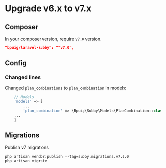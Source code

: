 # Upgrade v6.x to v7.x

## Composer

In your composer version, require `v7.0` version.

```json
"bpuig/laravel-subby": "^v7.0",
```

## Config

### Changed lines

Changed `plan_combinations` to `plan_combination` in models:

```php
    // Models
    'models' => [
        ...
        'plan_combination' => \Bpuig\Subby\Models\PlanCombination::class,
    ...
    ]
```

## Migrations

Publish v7 migrations

```shell
php artisan vendor:publish --tag=subby.migrations.v7.0.0
php artisan migrate
```
